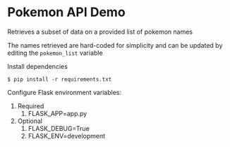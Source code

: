 # Pokemon API Demo
Retrieves a subset of data on a provided list of pokemon names

The names retrieved are hard-coded for simplicity and can be updated
by editing the ```pokemon_list``` variable

Install dependencies

```$ pip install -r requirements.txt```

Configure Flask environment variables:

1. Required
   1. FLASK_APP=app.py
2. Optional
   1. FLASK_DEBUG=True
   2. FLASK_ENV=development